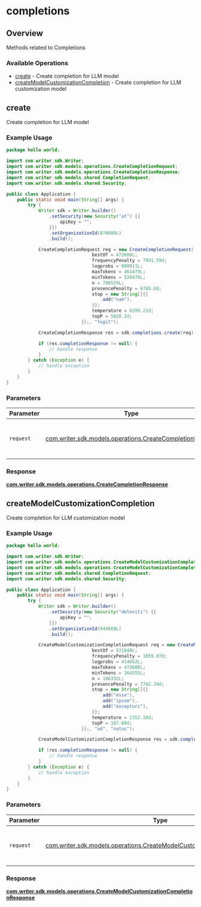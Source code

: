 # completions

## Overview

Methods related to Completions

### Available Operations

* [create](#create) - Create completion for LLM model
* [createModelCustomizationCompletion](#createmodelcustomizationcompletion) - Create completion for LLM customization model

## create

Create completion for LLM model

### Example Usage

```java
package hello.world;

import com.writer.sdk.Writer;
import com.writer.sdk.models.operations.CreateCompletionRequest;
import com.writer.sdk.models.operations.CreateCompletionResponse;
import com.writer.sdk.models.shared.CompletionRequest;
import com.writer.sdk.models.shared.Security;

public class Application {
    public static void main(String[] args) {
        try {
            Writer sdk = Writer.builder()
                .setSecurity(new Security("at") {{
                    apiKey = "";
                }})
                .setOrganizationId(870088L)
                .build();

            CreateCompletionRequest req = new CreateCompletionRequest(                new CompletionRequest("maiores") {{
                                bestOf = 473608L;
                                frequencyPenalty = 7991.59d;
                                logprobs = 800911L;
                                maxTokens = 461479L;
                                minTokens = 520478L;
                                n = 780529L;
                                presencePenalty = 6788.8d;
                                stop = new String[]{{
                                    add("nam"),
                                }};
                                temperature = 6399.21d;
                                topP = 5820.2d;
                            }};, "fugit");            

            CreateCompletionResponse res = sdk.completions.create(req);

            if (res.completionResponse != null) {
                // handle response
            }
        } catch (Exception e) {
            // handle exception
        }
    }
}
```

### Parameters

| Parameter                                                                                                      | Type                                                                                                           | Required                                                                                                       | Description                                                                                                    |
| -------------------------------------------------------------------------------------------------------------- | -------------------------------------------------------------------------------------------------------------- | -------------------------------------------------------------------------------------------------------------- | -------------------------------------------------------------------------------------------------------------- |
| `request`                                                                                                      | [com.writer.sdk.models.operations.CreateCompletionRequest](../../models/operations/CreateCompletionRequest.md) | :heavy_check_mark:                                                                                             | The request object to use for the request.                                                                     |


### Response

**[com.writer.sdk.models.operations.CreateCompletionResponse](../../models/operations/CreateCompletionResponse.md)**


## createModelCustomizationCompletion

Create completion for LLM customization model

### Example Usage

```java
package hello.world;

import com.writer.sdk.Writer;
import com.writer.sdk.models.operations.CreateModelCustomizationCompletionRequest;
import com.writer.sdk.models.operations.CreateModelCustomizationCompletionResponse;
import com.writer.sdk.models.shared.CompletionRequest;
import com.writer.sdk.models.shared.Security;

public class Application {
    public static void main(String[] args) {
        try {
            Writer sdk = Writer.builder()
                .setSecurity(new Security("deleniti") {{
                    apiKey = "";
                }})
                .setOrganizationId(944669L)
                .build();

            CreateModelCustomizationCompletionRequest req = new CreateModelCustomizationCompletionRequest(                new CompletionRequest("optio") {{
                                bestOf = 521848L;
                                frequencyPenalty = 1059.07d;
                                logprobs = 414662L;
                                maxTokens = 473600L;
                                minTokens = 264555L;
                                n = 186332L;
                                presencePenalty = 7742.34d;
                                stop = new String[]{{
                                    add("esse"),
                                    add("ipsum"),
                                    add("excepturi"),
                                }};
                                temperature = 1352.18d;
                                topP = 187.89d;
                            }};, "ad", "natus");            

            CreateModelCustomizationCompletionResponse res = sdk.completions.createModelCustomizationCompletion(req);

            if (res.completionResponse != null) {
                // handle response
            }
        } catch (Exception e) {
            // handle exception
        }
    }
}
```

### Parameters

| Parameter                                                                                                                                          | Type                                                                                                                                               | Required                                                                                                                                           | Description                                                                                                                                        |
| -------------------------------------------------------------------------------------------------------------------------------------------------- | -------------------------------------------------------------------------------------------------------------------------------------------------- | -------------------------------------------------------------------------------------------------------------------------------------------------- | -------------------------------------------------------------------------------------------------------------------------------------------------- |
| `request`                                                                                                                                          | [com.writer.sdk.models.operations.CreateModelCustomizationCompletionRequest](../../models/operations/CreateModelCustomizationCompletionRequest.md) | :heavy_check_mark:                                                                                                                                 | The request object to use for the request.                                                                                                         |


### Response

**[com.writer.sdk.models.operations.CreateModelCustomizationCompletionResponse](../../models/operations/CreateModelCustomizationCompletionResponse.md)**


